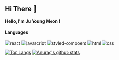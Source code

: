 ## Hi There 👋

#### Hello, I'm Ju Young Moon !

#### Languages

<!-- [![Hits](https://hits.seeyoufarm.com/api/count/incr/badge.svg?url=https%3A%2F%2Fgithub.com%2Fmoonjuyoung1&count_bg=%2379C83D&title_bg=%23555555&icon=&icon_color=%23E7E7E7&title=hits&edge_flat=false)](https://hits.seeyoufarm.com) -->
![react](https://img.shields.io/badge/-React-blue?style=flat&logo=react)
![javascript](https://img.shields.io/badge/-Javascript-f7df1e?style=flat&logo=JavaScript&logoColor=white)
![styled-compoent](https://img.shields.io/badge/-Styled%20Component-db7093?style=flat&logo=styled-components&logoColor=white)
![html](https://img.shields.io/badge/-HTML5-e34f26?style=flat&logo=html5&logoColor=white)
![css](https://img.shields.io/badge/-CSS3-1572b6?style=flat&logo=css3&logoColor=white)

[![Top Langs](https://github-readme-stats.vercel.app/api/top-langs/?username=moonjuyoung1&layout=compact)](https://github.com/anuraghazra/github-readme-stats)
[![Anurag's github stats](https://github-readme-stats.vercel.app/api?username=moonjuyoung1)](https://github.com/anuraghazra/github-readme-stats)












  <!--
**moonjuyoung1/moonjuyoung1** is a ✨ _special_ ✨ repository because its `README.md` (this file) appears on your GitHub profile.

Here are some ideas to get you started:

- 🔭 I’m currently working on ...
- 🌱 I’m currently learning ...
- 👯 I’m looking to collaborate on ...
- 🤔 I’m looking for help with ...
- 💬 Ask me about ...
- 📫 How to reach me: ...
- 😄 Pronouns: ...
- ⚡ Fun fact: ...
-->
